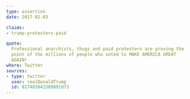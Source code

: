 ```yaml
---
type: assertion
date: 2017-02-03

claims:
- trump-protesters-paid

quote:
  Professional anarchists, thugs and paid protesters are proving the
  point of the millions of people who voted to MAKE AMERICA GREAT
  AGAIN!
where: Twitter
sources:
- type: twitter
  user: realDonaldTrump
  id: 827483841589891073
---
```

